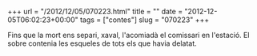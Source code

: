 +++
url = "/2012/12/05/070223.html"
title = ""
date = "2012-12-05T06:02:23+00:00"
tags = ["contes"]
slug = "070223"
+++

Fins que la mort ens separi, xaval, l'acomiadà el comissari en l'estació. El sobre contenia les esqueles de tots els que havia delatat.
